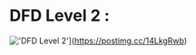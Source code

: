 # DFD Level 2 :

!['DFD Level 2'](https://i.postimg.cc/jd5tFL5q/DFD-Level-2-drawio-1.png)](https://postimg.cc/14LkgRwb)